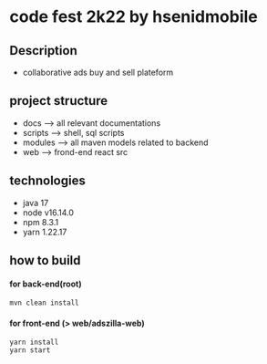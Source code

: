 # code fest 2k22 by hsenidmobile

## Description
- collaborative ads buy and sell plateform

## project structure
- docs --> all relevant documentations
- scripts --> shell, sql scripts
- modules --> all maven models related to backend
- web --> frond-end react src

## technologies
- java 17
- node v16.14.0
- npm 8.3.1
- yarn 1.22.17

## how to build

#### for back-end(root)

```
mvn clean install
```

#### for front-end (> web/adszilla-web)

```
yarn install
yarn start
```



